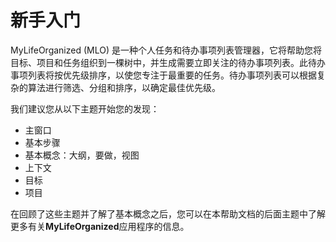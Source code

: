# 新手入门

MyLifeOrganized (MLO) 是一种个人任务和待办事项列表管理器，它将帮助您将目标、项目和任务组织到一棵树中，并生成需要立即关注的待办事项列表。此待办事项列表将按优先级排序，以使您专注于最重要的任务。待办事项列表可以根据复杂的算法进行筛选、分组和排序，以确定最佳优先级。

我们建议您从以下主题开始您的发现：

* 主窗口
* 基本步骤
* 基本概念：大纲，要做，视图
* 上下文
* 目标
* 项目

在回顾了这些主题并了解了基本概念之后，您可以在本帮助文档的后面主题中了解更多有关**MyLifeOrganized**应用程序的信息。

